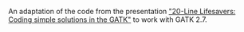 An adaptation of the code from the presentation ["20-Line Lifesavers: Coding simple solutions in the GATK"](http://www.slideshare.net/danbolser/20line-lifesavers-coding-simple-solutions-in-the-gatk) to work with GATK 2.7.

